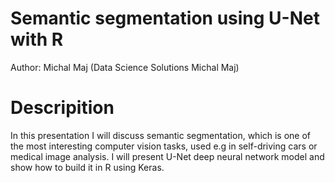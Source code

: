 # Semantic segmentation using U-Net with R

Author: Michal Maj (Data Science Solutions Michal Maj)

# Descripition

In this presentation I will discuss semantic segmentation, which is one of the most interesting computer vision tasks, used e.g in self-driving cars or medical image analysis. I will present U-Net deep neural network model and show how to build it in R using Keras. 

